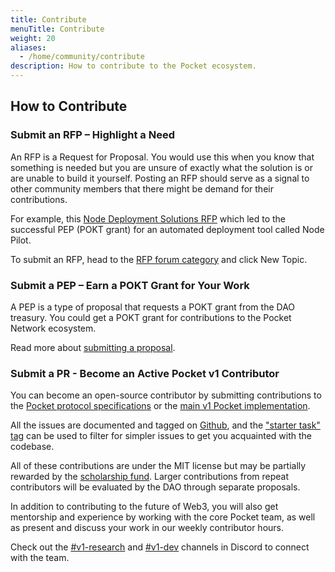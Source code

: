 ```yaml
---
title: Contribute
menuTitle: Contribute
weight: 20
aliases:
  - /home/community/contribute
description: How to contribute to the Pocket ecosystem.
---
```



## How to Contribute

### Submit an RFP – Highlight a Need

An RFP is a Request for Proposal. You would use this when you know that something is needed but you are unsure of exactly what the solution is or are unable to build it yourself. Posting an RFP should serve as a signal to other community members that there might be demand for their contributions.

For example, this [Node Deployment Solutions RFP](https://forum.pokt.network/t/rfp-7-node-deployment-tools/819) which led to the successful PEP (POKT grant) for an automated deployment tool called Node Pilot.

To submit an RFP, head to the [RFP forum category](https://forum.pokt.network/c/needs/proposal-requests/40) and click New Topic.

### Submit a PEP – Earn a POKT Grant for Your Work

A PEP is a type of proposal that requests a POKT grant from the DAO treasury. You could get a POKT grant for contributions to the Pocket Network ecosystem.

Read more about [submitting a proposal](/community/governance/proposals/).

### Submit a PR - Become an Active Pocket v1 Contributor

You can become an open-source contributor by submitting contributions to the [Pocket protocol specifications](https://github.com/pokt-network/pocket-network-protocol) or the [main v1 Pocket implementation](https://github.com/pokt-network/pocket).

All the issues are documented and tagged on [Github](https://github.com/pokt-network/pocket/issues), and the ["starter task" tag](https://github.com/pokt-network/pocket/issues?q=is%3Aissue+is%3Aopen+label%3A%22starter+task%22) can be used to filter for simpler issues to get you acquainted with the codebase.

All of these contributions are under the MIT license but may be partially rewarded by the [scholarship fund](/community/contribute/scholarships/). Larger contributions from repeat contributors will be evaluated by the DAO through separate proposals.

In addition to contributing to the future of Web3, you will also get mentorship and experience by working with the core Pocket team, as well as present and discuss your work in our weekly contributor hours.

Check out the [#v1-research](https://discord.com/channels/553741558869131266/936666517498650644) and [#v1-dev](https://discord.com/channels/553741558869131266/986789914379186226) channels in Discord to connect with the team.
